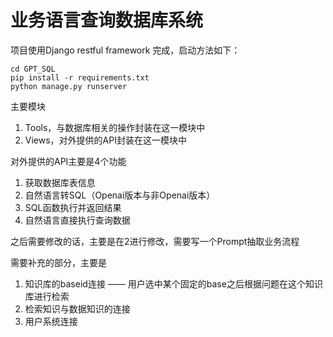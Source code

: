 # 业务语言查询数据库系统

项目使用Django restful framework 完成，启动方法如下：

```
cd GPT_SQL
pip install -r requirements.txt
python manage.py runserver
```
主要模块
1. Tools，与数据库相关的操作封装在这一模块中
2. Views，对外提供的API封装在这一模块中

对外提供的API主要是4个功能
1. 获取数据库表信息
2. 自然语言转SQL（Openai版本与非Openai版本）
3. SQL函数执行并返回结果
4. 自然语言直接执行查询数据

之后需要修改的话，主要是在2进行修改，需要写一个Prompt抽取业务流程

需要补充的部分，主要是
1. 知识库的baseid连接 —— 用户选中某个固定的base之后根据问题在这个知识库进行检索
2. 检索知识与数据知识的连接
3. 用户系统连接

